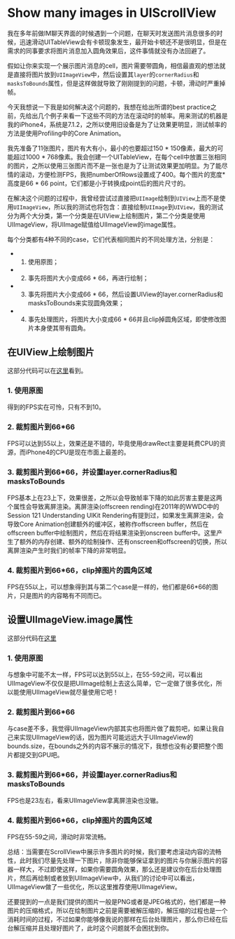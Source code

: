 # Show many images in UIScrollView

我在多年前做IM聊天界面的时候遇到一个问题，在聊天时发送图片消息很多的时候，迅速滑动UITableView会有卡顿现象发生，最开始卡顿还不是很明显，但是在需求的同事要求将图片消息加入圆角效果后，这件事情就没有办法回避了。

假如让你来实现一个展示图片消息的cell，图片需要带圆角，相信最直观的想法就是直接将图片放到`UIImageView`中，然后设置其`layer`的`cornerRadius`和`masksToBounds`属性，但是这样做就导致了刚刚提到的问题，卡顿，滑动时严重掉帧。

今天我想说一下我是如何解决这个问题的，我想在给出所谓的best practice之前，先给出几个例子来看一下这些不同的方法在滚动时的帧率。用来测试的机器是我的iPhone4，系统是7.1.2，之所以使用旧设备是为了让效果更明显，测试帧率的方法是使用Profiling中的Core Animation。 

我先准备了11张图片，图片有大有小，最小的也要超过150 * 150像素，最大的可能超过1000 * 768像素。我会创建一个UITableView，在每个cell中放置三张相同的图片，之所以使用三张图片而不是一张也是为了让测试效果更加明显。为了能尽情的滚动，方便检测FPS，我把numberOfRows设置成了400。每个图片的宽度*高度是66 * 66 point，它们都是小于转换成point后的图片尺寸的。

在解决这个问题的过程中，我曾经尝试过直接把`UIImage`绘制到`UIView`上而不是使用`UIImageView`，所以我的测试也将包含：直接绘制`UIImage`到`UIView`，我的测试分为两个大分类，第一个分类是在UIView上绘制图片，第二个分类是使用UIImageView，将UIImage赋值给UIImageView的image属性。

每个分类都有4种不同的case，它们代表相同图片的不同处理方法，分别是：
- 1. 使用原图；
- 2. 事先将图片大小变成66 * 66，再进行绘制；
- 3. 事先将图片大小变成66 * 66，然后设置UIView的layer.cornerRadius和masksToBounds来实现圆角效果；
- 4. 事先处理图片，将图片大小变成66 * 66并且clip掉圆角区域，即使修改图片本身使其带有圆角。

## 在UIView上绘制图片

这部分代码可以在[这里](https://github.com/kudocc/DemoKit/blob/master/demo/performance/DrawViewContainer.m)看到。

### 1. 使用原图

得到的FPS实在可怜，只有不到10。

### 2. 裁剪图片到66*66

FPS可以达到55以上，效果还是不错的，毕竟使用drawRect主要是耗费CPU的资源，而iPhone4的CPU是现在市面上最差的。

### 3. 裁剪图片到66*66，并设置layer.cornerRadius和masksToBounds

FPS基本上在23上下，效果很差，之所以会导致帧率下降的如此厉害主要是这两个属性会导致离屏渲染。离屏渲染(offscreen rending)在2011年的WWDC中的Session 121 Understanding UIKit Rendering有提到过，如果发生离屏渲染，会导致Core Animation创建额外的缓冲区，被称作offscreen buffer，然后在offscreen buffer中绘制图片，然后在将结果渲染到onscreen buffer中。这里产生了额外的内存创建、额外的绘制操作、还有onscreen和offscreen的切换，所以离屏渲染产生时我们的帧率下降的非常明显。

### 4. 裁剪图片到66*66，clip掉图片的圆角区域

FPS在55以上，可以想象得到其与第二个case是一样的，他们都是66*66的图片，只是图片的内容略有不同而已。

## 设置UIImageView.image属性

这部分代码在[这里](https://github.com/kudocc/DemoKit/blob/master/demo/performance/ImageViewContainer.m)

### 1. 使用原图

与想象中可能不太一样，FPS可以达到55以上，在55-59之间，可以看出UIImageView不仅仅是把UIImage绘制上去这么简单，它一定做了很多优化，所以能使用UIImageView就尽量使用它吧！

### 2. 裁剪图片到66*66

与case差不多，我觉得UIImageView内部其实也将图片做了裁剪吧，如果让我自己来实现UIImageView的话，因为图片可能远远大于UIImageView的bounds.size，在bounds之外的内容不展示的情况下，我想也没有必要把整个图片都提交到GPU吧。

### 3. 裁剪图片到66*66，并设置layer.cornerRadius和masksToBounds

FPS也是23左右，看来UIImageView拿离屏渲染也没辙。

### 4. 裁剪图片到66*66，clip掉图片的圆角区域

FPS在55-59之间，滑动时非常流畅。

总结：当需要在ScrollView中展示许多图片的时候，我们要考虑滚动内容的流畅性，此时我们尽量先处理一下图片，除非你能够保证拿到的图片与你展示图片的容器一样大，不过即使这样，如果你需要圆角效果，那么还是建议你在后台处理图片，然后再绘制或者放到UIImageView中，从我们的讨论中可以看出，UIImageView做了一些优化，所以这里推荐使用UIImageView。

还要提到的一点是我们提供的图片一般是PNG或者是JPEG格式的，他们都是一种图片的压缩格式，所以在绘制图片之前是需要被解压缩的，解压缩的过程也是一个消耗时间的过程，不过如果你能够像我说的那样在后台处理图片，那么你已经在后台解压缩并且处理好图片了，此时这个问题就不会困扰到你。
